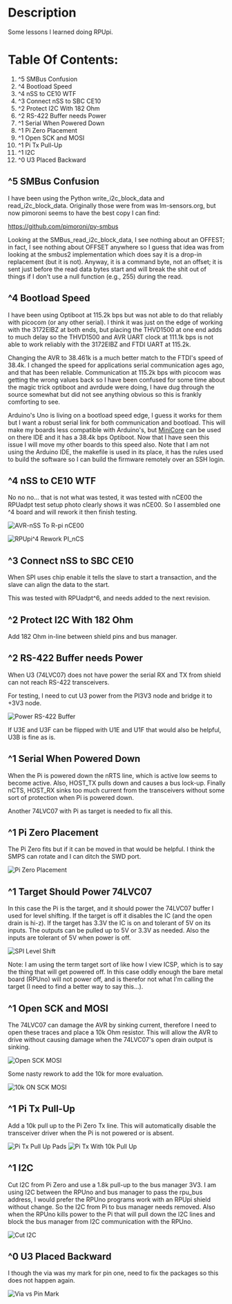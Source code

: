 # Description

Some lessons I learned doing RPUpi.

# Table Of Contents:

1. ^5 SMBus Confusion
1. ^4 Bootload Speed
1. ^4 nSS to CE10 WTF
1. ^3 Connect nSS to SBC CE10
1. ^2 Protect I2C With 182 Ohm 
1. ^2 RS-422 Buffer needs Power
1. ^1 Serial When Powered Down
1. ^1 Pi Zero Placement
1. ^1 Open SCK and MOSI
1. ^1 Pi Tx Pull-Up
1. ^1 I2C
1. ^0 U3 Placed Backward


## ^5 SMBus Confusion

I have been using the Python write_i2c_block_data and read_i2c_block_data. Originally those were from was lm-sensors.org, but now pimoroni seems to have the best copy I can find:

https://github.com/pimoroni/py-smbus

Looking at the SMBus_read_i2c_block_data, I see nothing about an OFFEST; in fact, I see nothing about OFFSET anywhere so I guess that idea was from looking at the smbus2 implementation which does say it is a drop-in replacement (but it is not). Anyway, it is a command byte, not an offset; it is sent just before the read data bytes start and will break the shit out of things if I don't use a null function (e.g., 255) during the read. 


## ^4 Bootload Speed

I have been using Optiboot at 115.2k bps but was not able to do that reliably with picocom (or any other serial). I think it was just on the edge of working with the 3172EIBZ at both ends, but placing the THVD1500 at one end adds to much delay so the THVD1500 and AVR UART clock at 111.1k bps is not able to work reliably with the 3172EIBZ and FTDI UART at 115.2k. 

Changing the AVR to 38.461k is a much better match to the FTDI's speed of 38.4k. I changed the speed for applications serial communication ages ago, and that has been reliable. Communication at 115.2k bps with picocom was getting the wrong values back so I have been confused for some time about the magic trick optiboot and avrdude were doing, I have dug through the source somewhat but did not see anything obvious so this is frankly comforting to see. 

Arduino's Uno is living on a bootload speed edge, I guess it works for them but I want a robust serial link for both communication and bootload. This will make my boards less compatible with Arduino's, but [MiniCore] can be used on there IDE and it has a 38.4k bps Optiboot. Now that I have seen this issue I will move my other boards to this speed also. Note that I am not using the Arduino IDE, the makefile is used in its place, it has the rules used to build the software so I can build the firmware remotely over an SSH login. 

[MiniCore]: https://github.com/MCUdude/MiniCore


## ^4 nSS to CE10 WTF

No no no... that is not what was tested, it was tested with nCE00 the RPUadpt test setup photo clearly shows it was nCE00. So I assembled one ^4 board and will rework it then finish testing.

![AVR-nSS To R-pi nCE00](./RPUpi^4_avr-nSS_should_goto_rpi-nCE00.jpg "RPUpi^4 AVR-nSS To R-pi nCE00")

![RPUpi^4 Rework PI_nCS](./RPUpi^4_Rework_cut_PI_nCS_and_route_to_rpi-nCE00.png "RPUpi^4 Rework PI_nCS")


## ^3 Connect nSS to SBC CE10

When SPI uses chip enable it tells the slave to start a transaction, and the slave can align the data to the start.

This was tested with RPUadpt^6, and needs added to the next revision.


## ^2 Protect I2C With 182 Ohm

Add 182 Ohm in-line between shield pins and bus manager.


## ^2 RS-422 Buffer needs Power

When U3 (74LVC07) does not have power the serial RX and TX from shield can not reach RS-422 transceivers. 

For testing, I need to cut U3 power from the PI3V3 node and bridge it to +3V3 node.

![Power RS-422 Buffer](./RPUpi^2_PwrRS422Buffer.png "Power RS-422 Buffer")

If U3E and U3F can be flipped with U1E and U1F that would also be helpful, U3B is fine as is.


## ^1 Serial When Powered Down

When the Pi is powered down the nRTS line, which is active low seems to become active. Also, HOST_TX pulls down and causes a bus lock-up. Finally nCTS, HOST_RX sinks too much current from the transceivers without some sort of protection when Pi is powered down.

 Another 74LVC07 with Pi as target is needed to fix all this.


## ^1 Pi Zero Placement

The Pi Zero fits but if it can be moved in that would be helpful. I think the SMPS can rotate and I can ditch the SWD port.

![Pi Zero Placement](./RPUpi^1WithRPUno^5.jpg "Pi Zero Placement")


## ^1 Target Should Power 74LVC07 

In this case the Pi is the target, and it should power the 74LVC07 buffer I used for level shifting. If the target is off it disables the IC (and the open drain is hi-z). If the target has 3.3V the IC is on and tolerant of 5V on its inputs. The outputs can be pulled up to 5V or 3.3V as needed. Also the inputs are tolerant of 5V when power is off.

![SPI Level Shift](./SPI_Lvl_Shift_With_Pwr_Down_Target.png "SPI Level Shift With Power Down Target")

Note: I am using the term target sort of like how I view ICSP, which is to say the thing that will get powered off. In this case oddly enough the bare metal  board (RPUno) will not power off, and is therefor not what I'm calling the target (I need to find a better way to say this...).


## ^1 Open SCK and MOSI

The 74LVC07 can damage the AVR by sinking current, therefore I need to open these traces and place a 10k Ohm resistor. This will allow the AVR to drive without causing damage when the 74LVC07's open drain output is sinking.

![Open SCK MOSI](./16197^1_OpenSckMosi.png "Open SCK MOSI")

Some nasty rework to add the 10k for more evaluation.

![10k ON SCK MOSI](./16197^1_10kOnSckMosi.jpg "10k ON SCK MOSI")

## ^1 Pi Tx Pull-Up

Add a 10k pull up to the Pi Zero Tx line. This will automatically disable the transceiver driver when the Pi is not powered or is absent.

![Pi Tx Pull Up Pads](./16197^1,PiTxPullUpPads.png "Pi Tx Pull Up Pads")
![Pi Tx With 10k Pull Up](./16197^1,PiTxWith10kPullUp.jpg "Pi Tx With 10k Pull Up")


## ^1 I2C

Cut I2C from Pi Zero and use a 1.8k pull-up to the bus manager 3V3. I am using I2C between the RPUno and bus manager to pass the rpu_bus address, I would prefer the RPUno programs work with an RPUpi shield without change. So the I2C from Pi to bus manager needs removed. Also when the RPUno kills power to the Pi that will pull down the I2C lines and block the bus manager from I2C communication with the RPUno.

![Cut I2C](./16197^1,CutI2cFromPiJmpMcuAndPullUp.jpg "Cut I2C From Pi")


## ^0 U3 Placed Backward

I though the via was my mark for pin one, need to fix the packages so this does not happen again.

![Via vs Pin Mark](./16197^0,U3placedBackward.jpg "Via vs Pin Mark")



